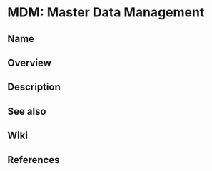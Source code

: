 # MDM: Master Data Management

## Name

## Overview

## Description

## See also

## Wiki

## References
